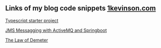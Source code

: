 
## Links of my blog code snippets [1kevinson.com](https://1kevinson.com)

[Typescript starter project](https://github.com/1kevinson/BLOG-TUTOS/tree/master/TS/starter-project)

[JMS Messagging with ActiveMQ and Springboot](https://github.com/1kevinson/BLOG-TUTOS/tree/master/Java/spring-boot-et-activemq)

[The Law of Demeter](https://github.com/1kevinson/BLOG-TUTOS/tree/master/Java/law-of-demeter/demeter-law)